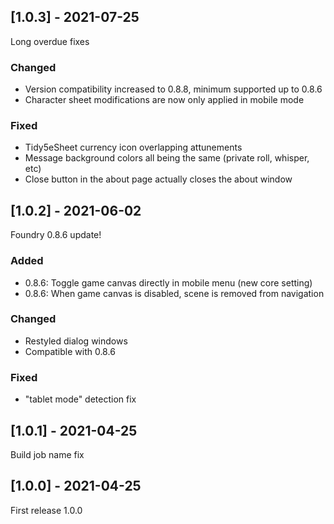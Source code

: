 ## [1.0.3] - 2021-07-25

Long overdue fixes

### Changed

- Version compatibility increased to 0.8.8, minimum supported up to 0.8.6
- Character sheet modifications are now only applied in mobile mode

### Fixed

- Tidy5eSheet currency icon overlapping attunements
- Message background colors all being the same (private roll, whisper, etc)
- Close button in the about page actually closes the about window

## [1.0.2] - 2021-06-02

Foundry 0.8.6 update!

### Added

- 0.8.6: Toggle game canvas directly in mobile menu (new core setting)
- 0.8.6: When game canvas is disabled, scene is removed from navigation

### Changed

- Restyled dialog windows
- Compatible with 0.8.6

### Fixed

- "tablet mode" detection fix

## [1.0.1] - 2021-04-25

Build job name fix

## [1.0.0] - 2021-04-25

First release 1.0.0
